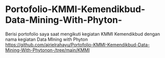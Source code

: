 # Portofolio-KMMI-Kemendikbud-Data-Mining-With-Phyton-
Berisi portofolio saya saat mengikuti kegiatan KMMI Kemendikbud dengan nama kegiatan Data MIning with Phyton
https://github.com/ajrielrahayu/Portofolio-KMMI-Kemendikbud-Data-Mining-With-Phytonon-/tree/main/KMMI
